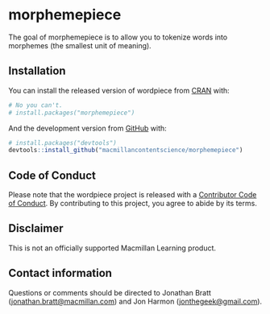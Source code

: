 
<!-- README.md is generated from README.Rmd. Please edit that file -->

# morphemepiece

The goal of morphemepiece is to allow you to tokenize words into
morphemes (the smallest unit of meaning).

## Installation

You can install the released version of wordpiece from
[CRAN](https://CRAN.R-project.org) with:

``` r
# No you can't.
# install.packages("morphemepiece")
```

And the development version from [GitHub](https://github.com/) with:

``` r
# install.packages("devtools")
devtools::install_github("macmillancontentscience/morphemepiece")
```

## Code of Conduct

Please note that the wordpiece project is released with a [Contributor
Code of
Conduct](https://contributor-covenant.org/version/2/0/CODE_OF_CONDUCT.html).
By contributing to this project, you agree to abide by its terms.

## Disclaimer

This is not an officially supported Macmillan Learning product.

## Contact information

Questions or comments should be directed to Jonathan Bratt
(<jonathan.bratt@macmillan.com>) and Jon Harmon
(<jonthegeek@gmail.com>).
